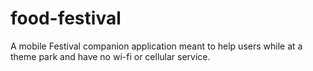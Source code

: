 # food-festival
A mobile Festival companion application meant to help users while at a theme park and have no wi-fi or cellular service.

